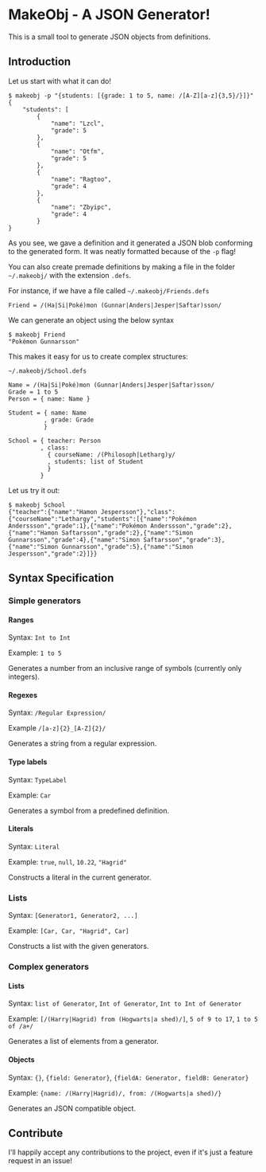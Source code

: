 # MakeObj - A JSON Generator!

This is a small tool to generate JSON objects from definitions.

## Introduction
Let us start with what it can do!
```
$ makeobj -p "{students: [{grade: 1 to 5, name: /[A-Z][a-z]{3,5}/}]}"
{
    "students": [
        {
            "name": "Lzcl",
            "grade": 5
        },
        {
            "name": "Otfm",
            "grade": 5
        },
        {
            "name": "Ragtoo",
            "grade": 4
        },
        {
            "name": "Zbyipc",
            "grade": 4
        }
}
```

As you see, we gave a definition and it generated a JSON blob conforming to the generated form. 
It was neatly formatted because of the `-p` flag!

You can also create premade definitions by making a file in the folder `~/.makeobj/` with the extension 
`.defs`.

For instance, if we have a file called `~/.makeobj/Friends.defs`
```
Friend = /(Ha|Si|Poké)mon (Gunnar|Anders|Jesper|Saftar)sson/
```

We can generate an object using the below syntax
```
$ makeobj Friend
"Pokémon Gunnarsson"
```

This makes it easy for us to create complex structures:

`~/.makeobj/School.defs`
```
Name = /(Ha|Si|Poké)mon (Gunnar|Anders|Jesper|Saftar)sson/
Grade = 1 to 5
Person = { name: Name }

Student = { name: Name
          , grade: Grade
          }

School = { teacher: Person
         , class: 
           { courseName: /(Philosoph|Letharg)y/
           , students: list of Student
           }
         }
```

Let us try it out:
```
$ makeobj School
{"teacher":{"name":"Hamon Jespersson"},"class":{"courseName":"Lethargy","students":[{"name":"Pokémon Anderssson","grade":1},{"name":"Pokémon Anderssson","grade":2},{"name":"Hamon Saftarsson","grade":2},{"name":"Simon Gunnarsson","grade":4},{"name":"Simon Saftarsson","grade":3},{"name":"Simon Gunnarsson","grade":5},{"name":"Simon Jespersson","grade":2}]}}
```

## Syntax Specification
### Simple generators
#### Ranges
Syntax: `Int to Int`

Example: `1 to 5`

Generates a number from an inclusive range of symbols (currently only integers).

#### Regexes
Syntax: `/Regular Expression/`

Example `/[a-z]{2}_[A-Z]{2}/`

Generates a string from a regular expression.

#### Type labels
Syntax: `TypeLabel`

Example: `Car`

Generates a symbol from a predefined definition.

#### Literals
Syntax: `Literal`

Example: `true`, `null`, `10.22`, `"Hagrid"`

Constructs a literal in the current generator.

### Lists
Syntax: `[Generator1, Generator2, ...]`

Example: `[Car, Car, "Hagrid", Car]`

Constructs a list with the given generators.

### Complex generators
#### Lists
Syntax: `list of Generator`, `Int of Generator`, `Int to Int of Generator`

Example: `[/(Harry|Hagrid) from (Hogwarts|a shed)/]`, `5 of 9 to 17`, `1 to 5 of /a+/`

Generates a list of elements from a generator.

#### Objects
Syntax: `{}`, `{field: Generator}`, `{fieldA: Generator, fieldB: Generator}`

Example: `{name: /(Harry|Hagrid)/, from: /(Hogwarts|a shed)/}`

Generates an JSON compatible object.

## Contribute
I'll happily accept any contributions to the project, even if it's just a feature request in an issue!
